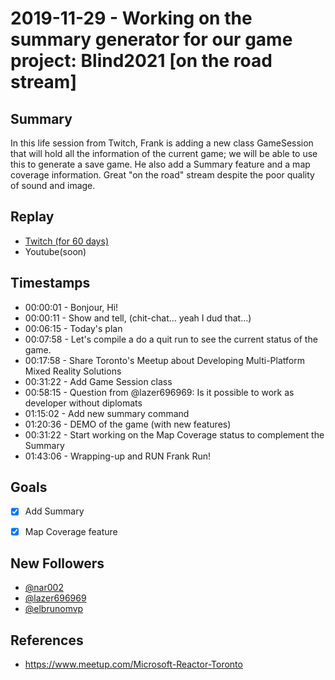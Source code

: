 
# 2019-11-29 - Working on the summary generator for our game project: Blind2021 [on the road stream]

Summary
-------

In this life session from Twitch, Frank is adding a new class GameSession that will hold all the information of the current game; we will be able to use this to generate a save game. He also add a Summary feature and a map coverage information. Great "on the road" stream despite the poor quality of sound and image.

Replay
------

- [Twitch (for 60 days)](https://www.twitch.tv/videos/514771982)
- Youtube(soon)


Timestamps
--------

- 00:00:01 - Bonjour, Hi!
- 00:00:11 - Show and tell, (chit-chat... yeah I dud that...)
- 00:06:15 - Today's plan
- 00:07:58 - Let's compile a do a quit run to see the current status of the game.
- 00:17:58 - Share Toronto's Meetup about Developing Multi-Platform Mixed Reality Solutions
- 00:31:22 - Add Game Session class
- 00:58:15 - Question from @lazer696969: Is it possible to work as developer without diplomats
- 01:15:02 - Add new summary command
- 01:20:36 - DEMO of the game (with new features)
- 00:31:22 - Start working on the Map Coverage status to complement the Summary
- 01:43:06 - Wrapping-up and RUN Frank Run!

Goals
-----

- [X] Add Summary
- [X] Map Coverage feature



New Followers
-------------

- [@nar002](https://www.twitch.tv/nar002)
- [@lazer696969](https://www.twitch.tv/lazer696969)
- [@elbrunomvp](https://www.twitch.tv/elbrunomvp)


References
----------

- https://www.meetup.com/Microsoft-Reactor-Toronto
